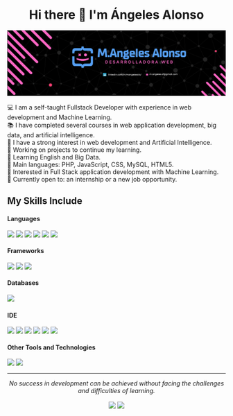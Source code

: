 <div align="center">
<h1 align="center">Hi there 👋 I'm Ángeles Alonso</h1>
</div>
<img src="banner.png">

💻 I am a self-taught Fullstack Developer with experience in web development and Machine Learning.<br>
📚 I have completed several courses in web application development, big data, and artificial intelligence.<br>
📝 I have a strong interest in web development and Artificial Intelligence.<br>
🔭 Working on projects to continue my learning.<br>
🌱 Learning English and Big Data.<br>
🌟 Main languages: PHP, JavaScript, CSS, MySQL, HTML5.<br>
🚩 Interested in Full Stack application development with Machine Learning.<br>
🤔 Currently open to: an internship or a new job opportunity.<br>

## My Skills Include

<h4>Languages</h4>
<span>
  <img src="https://img.shields.io/badge/HTML5-E34F26?style=for-the-badge&logo=html5&logoColor=white">
  <img src="https://img.shields.io/badge/CSS3-1572B6?style=for-the-badge&logo=css3&logoColor=white">
  <img src="https://img.shields.io/badge/JavaScript-F7DF1E?style=for-the-badge&logo=javascript&logoColor=black">
  <img src="https://img.shields.io/badge/PHP-777BB4?style=for-the-badge&logo=php&logoColor=white">
  <img src="https://img.shields.io/badge/R-276DC3?style=for-the-badge&logo=r&logoColor=white">
  <img src="https://img.shields.io/badge/SQL-003B57?style=for-the-badge&logo=sql&logoColor=white">
</span>

<h4>Frameworks</h4>
<span>
  <img src="https://img.shields.io/badge/Bootstrap-563D7C?style=for-the-badge&logo=bootstrap&logoColor=white">
  <img src="https://img.shields.io/badge/OpenCMS-0B5E2B?style=for-the-badge&logo=opencms&logoColor=white">
  <img src="https://img.shields.io/badge/WordPress-21759B?style=for-the-badge&logo=wordpress&logoColor=white">
</span>

<h4>Databases</h4>
<span>
  <img src="https://img.shields.io/badge/MySQL-00000F?style=for-the-badge&logo=mysql&logoColor=white">
</span>

<h4>IDE</h4>
<span>
  <img src="https://img.shields.io/badge/Visual_Studio_Code-0078D4?style=for-the-badge&logo=visual%20studio%20code&logoColor=white">
  <img src="https://img.shields.io/badge/Eclipse-2C2255?style=for-the-badge&logo=eclipse&logoColor=white">
  <img src="https://img.shields.io/badge/Sublime_Text-FF9800?style=for-the-badge&logo=sublime-text&logoColor=white">
  <img src="https://img.shields.io/badge/NetBeans-1B6AC6?style=for-the-badge&logo=apache-netbeans-ide&logoColor=white">
  <img src="https://img.shields.io/badge/RStudio-75AADB?style=for-the-badge&logo=rstudio&logoColor=white">
  <img src="https://img.shields.io/badge/MySQL_Workbench-4479A1?style=for-the-badge&logo=mysql&logoColor=white">
</span>

<h4>Other Tools and Technologies</h4>
<span>
  <img src="https://img.shields.io/badge/Git-F05032?style=for-the-badge&logo=git&logoColor=white">
  <img src="https://img.shields.io/badge/Xampp-F37623?style=for-the-badge&logo=xampp&logoColor=white">
</span>

<hr>
<p align="center">
   <i>No success in development can be achieved without facing the challenges and difficulties of learning.</i>
   <br><br>
   <a target="_blank" href="https://www.linkedin.com/in/AngelesAlonso"><img src="https://img.shields.io/badge/-LinkedIn-0077B5?style=for-the-badge&logo=Linkedin&logoColor=white"></img></a>
   <a target="_blank" href="mailto:m.angeles.af@gmail.com"><img src="https://img.shields.io/badge/-Gmail-D14836?style=for-the-badge&logo=Gmail&logoColor=white"></img></a>
</p>

